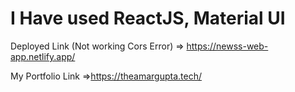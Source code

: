 # I Have used ReactJS, Material UI

Deployed Link (Not working Cors Error)
=> https://newss-web-app.netlify.app/

My Portfolio Link
=>https://theamargupta.tech/
